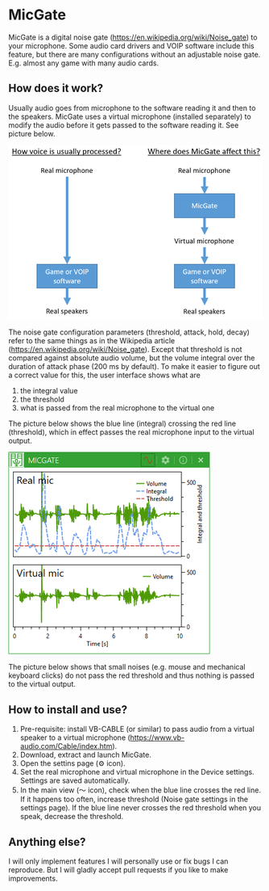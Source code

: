 # MicGate

MicGate is a digital noise gate (https://en.wikipedia.org/wiki/Noise_gate) to your microphone. Some audio card drivers and VOIP software include this feature, but there are many configurations without an adjustable noise gate. E.g. almost any game with many audio cards.

## How does it work?

Usually audio goes from microphone to the software reading it and then to the speakers. MicGate uses a virtual microphone (installed separately) to modify the audio before it gets passed to the software reading it. See picture below.

![Audio flow](/Images/readme_audio_flow.png)

The noise gate configuration parameters (threshold, attack, hold, decay) refer to the same things as in the Wikipedia article (https://en.wikipedia.org/wiki/Noise_gate). Except that threshold is not compared against absolute audio volume, but the volume integral over the duration of attack phase (200 ms by default). To make it easier to figure out a correct value for this, the user interface shows what are

1. the integral value
2. the threshold
3. what is passed from the real microphone to the virtual one

The picture below shows the blue line (integral) crossing the red line (threshold), which in effect passes the real microphone input to the virtual output.

![Treshold passing](/Images/readme_threshold_above.png)

The picture below shows that small noises (e.g. mouse and mechanical keyboard clicks) do not pass the red threshold and thus nothing is passed to the virtual output.

## How to install and use?

1. Pre-requisite: install VB-CABLE (or similar) to pass audio from a virtual speaker to a virtual microphone (https://www.vb-audio.com/Cable/index.htm).
2. Download, extract and launch MicGate.
3. Open the settins page (⚙ icon).
4. Set the real microphone and virtual microphone in the Device settings. Settings are saved automatically.
5. In the main view (〜 icon), check when the blue line crosses the red line. If it happens too often, increase threshold (Noise gate settings in the settings page). If the blue line never crosses the red threshold when you speak, decrease the threshold.

## Anything else?

I will only implement features I will personally use or fix bugs I can reproduce. But I will gladly accept pull requests if you like to make improvements.
